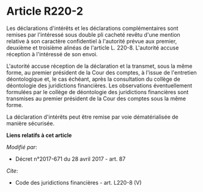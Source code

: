 # Article R220-2

Les déclarations d'intérêts et les déclarations complémentaires sont remises par l'intéressé sous double pli cacheté revêtu
d'une mention relative à son caractère confidentiel à l'autorité prévue aux premier, deuxième et troisième alinéas de
l'article L. 220-8. L'autorité accuse réception à l'intéressé de son envoi. 

L'autorité accuse réception de la déclaration et la transmet, sous la même forme, au premier président de la Cour des
comptes, à l'issue de l'entretien déontologique et, le cas échéant, après la consultation du collège de déontologie des
juridictions financières. Les observations éventuellement formulées par le collège de déontologie des juridictions
financières sont transmises au premier président de la Cour des comptes sous la même forme. 

La déclaration d'intérêts peut être remise par voie dématérialisée de manière sécurisée.

**Liens relatifs à cet article**

_Modifié par_:

  - Décret n°2017-671 du 28 avril 2017 - art. 87

_Cite_:

  - Code des juridictions financières - art. L220-8 (V)
